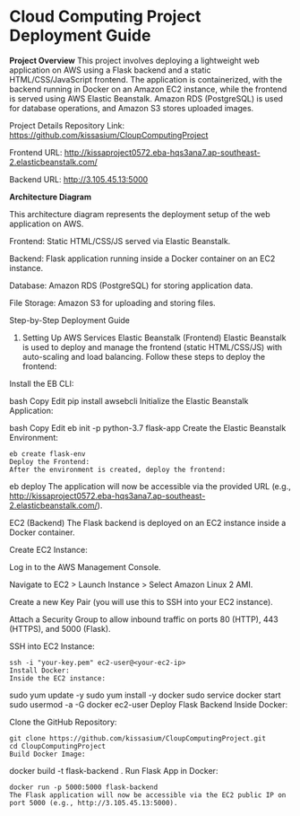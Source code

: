 # Cloud Computing Project Deployment Guide

**Project Overview**
This project involves deploying a lightweight web application on AWS using a Flask backend and a static HTML/CSS/JavaScript frontend. The application is containerized, with the backend running in Docker on an Amazon EC2 instance, while the frontend is served using AWS Elastic Beanstalk. Amazon RDS (PostgreSQL) is used for database operations, and Amazon S3 stores uploaded images.


Project Details
Repository Link: https://github.com/kissasium/CloupComputingProject

Frontend URL: http://kissaproject0572.eba-hqs3ana7.ap-southeast-2.elasticbeanstalk.com/

Backend URL: http://3.105.45.13:5000


**Architecture Diagram**

This architecture diagram represents the deployment setup of the web application on AWS.

Frontend: Static HTML/CSS/JS served via Elastic Beanstalk.

Backend: Flask application running inside a Docker container on an EC2 instance.

Database: Amazon RDS (PostgreSQL) for storing application data.

File Storage: Amazon S3 for uploading and storing files.



Step-by-Step Deployment Guide
1. Setting Up AWS Services
Elastic Beanstalk (Frontend)
Elastic Beanstalk is used to deploy and manage the frontend (static HTML/CSS/JS) with auto-scaling and load balancing. Follow these steps to deploy the frontend:

Install the EB CLI:

bash
Copy
Edit
pip install awsebcli
Initialize the Elastic Beanstalk Application:

bash
Copy
Edit
eb init -p python-3.7 flask-app
Create the Elastic Beanstalk Environment:

```
eb create flask-env
Deploy the Frontend:
After the environment is created, deploy the frontend:

```
eb deploy
The application will now be accessible via the provided URL (e.g., http://kissaproject0572.eba-hqs3ana7.ap-southeast-2.elasticbeanstalk.com/).

EC2 (Backend)
The Flask backend is deployed on an EC2 instance inside a Docker container.

Create EC2 Instance:

Log in to the AWS Management Console.

Navigate to EC2 > Launch Instance > Select Amazon Linux 2 AMI.

Create a new Key Pair (you will use this to SSH into your EC2 instance).

Attach a Security Group to allow inbound traffic on ports 80 (HTTP), 443 (HTTPS), and 5000 (Flask).

SSH into EC2 Instance:

```
ssh -i "your-key.pem" ec2-user@<your-ec2-ip>
Install Docker:
Inside the EC2 instance:

```
sudo yum update -y
sudo yum install -y docker
sudo service docker start
sudo usermod -a -G docker ec2-user
Deploy Flask Backend Inside Docker:

Clone the GitHub Repository:

```
git clone https://github.com/kissasium/CloupComputingProject.git
cd CloupComputingProject
Build Docker Image:

```
docker build -t flask-backend .
Run Flask App in Docker:

```
docker run -p 5000:5000 flask-backend
The Flask application will now be accessible via the EC2 public IP on port 5000 (e.g., http://3.105.45.13:5000).
